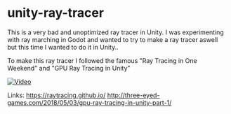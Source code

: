 # unity-ray-tracer

This is a very bad and unoptimized ray tracer in Unity. I was experimenting with ray marching in Godot and wanted to try to make a ray tracer aswell but this time I wanted to do it in Unity..

To make this ray tracer I followed the famous "Ray Tracing in One Weekend"  and "GPU Ray Tracing in Unity"

[![Video](https://img.youtube.com/vi/hTA5dRt1Cgo/0.jpg)](https://www.youtube.com/watch?v=hTA5dRt1Cgo)

Links: 
https://raytracing.github.io/
http://three-eyed-games.com/2018/05/03/gpu-ray-tracing-in-unity-part-1/
